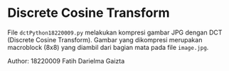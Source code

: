 # Discrete Cosine Transform

File ```dctPython18220009.py``` melakukan kompresi gambar JPG dengan DCT (Discrete Cosine Transform). Gambar yang dikompresi merupakan macroblock (8x8) yang diambil dari bagian mata pada file ```image.jpg```.

Author: 18220009 Fatih Darielma Gaizta